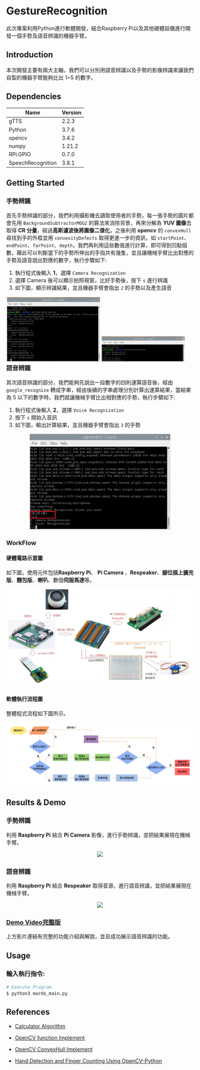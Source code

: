 # GestureRecognition
此次專案利用Python進行軟體開發，結合Raspberry Pi以及其他硬體設備進行開發一個手勢及語音辨識的機器手臂。

## Introduction
本次開發主要有兩大主軸，我們可以分別用語音辨識以及手勢的影像辨識來讓我們自製的機器手臂能夠比出 1~5 的數字。

## Dependencies
Name  | Version   
------|-------
gTTS|2.2.3
Python|3.7.6
opencv|3.4.2
numpy|1.21.2
RPi.GPIO|0.7.0
SpeechRecognition|3.8.1

## Getting Started
### 手勢辨識
首先手勢辨識的部分，我們利用攝影機去讀取使用者的手勢，每一張手勢的圖片都會先用 `BackgroundSubtractorMOG2` 的算法來消除背景，再來分解為 **YUV 圖像**去取得 **CR 分量**，經過**高斯濾波後將圖像二值化**，之後利用 **opencv** 的 `convexHull` 尋找到手的外框並用 `convexityDefects` 取得更進一步的資訊，如 `startPoint`、`endPoint`、`farPoint`、`depth`，我們再利用這些數值進行計算，即可得到凹點個數，藉此可以判斷當下的手勢所伸出的手指共有幾隻，並且讓機械手臂比出對應的手勢及語音說出對應的數字，執行步驟如下:
1. 執行程式後輸入 **1**，選擇 `Camera Recognization`
2. 選擇 Camera 後可以顯示拍照視窗，比好手勢後，按下 `s` 進行辨識
3. 如下圖，顯示辨識結果，並且機器手臂會指出 `2` 的手勢以及產生語音
<div style="float:left;border:solid 1px 000;margin:2px;">
<img src="./img/gest1.png" width = "50%" />
<img src="./img/gest2.png" width = "45%" />
</div>

### 語音辨識
其次語音辨識的部分，我們能夠先說出一段數字的四則運算語音後，經由 `google_recognize` 轉成字串，經由後續的字串處理分別計算出運算結果，當結果為 5 以下的數字時，我們就讓機械手臂比出相對應的手勢，執行步驟如下:

1. 執行程式後輸入 **2**，選擇 `Voice Recognization`
2. 按下 `s` 開始入音訊
3. 如下圖，輸出計算結果，並且機器手臂會指出 `3` 的手勢
<div align="center">
<img src="./img/voice.png" width = "75%" />
</div>

### WorkFlow
#### 硬體電路示意圖
如下圖，使用元件包括**Raspberry Pi**、 **Pi Camera** 、**Respeaker**、**腳位插上擴充版**、**麵包版**、**喇叭**、數個**伺服馬達**等。
<div align="center">
<img src="./img/hard.jpg" width = "100%" />
</div>

#### 軟體執行流程圖
整體程式流程如下圖所示。
<div align="center">
<img src="./img/flow.png" width = "100%" />
</div>

## Results & Demo
### 手勢辨識
利用 **Raspberry Pi** 結合 **Pi Camera** 影像，進行手勢辨識，並把結果展現在機械手臂。
<div align="center">
<img src="./img/cam.gif" width = "50%" />
</div>

### 語音辨識
利用 **Raspberry Pi** 結合 **Respeaker** 取得音源，進行語音辨識，並把結果展現在機械手臂。
<div align="center">
<img src="./img/voc.gif" width = "50%" />
</div>

### [Demo Video完整版](https://www.youtube.com/watch?v=2ANPHodhOUU)
上方影片連結有完整的功能介紹與解說，並且成功展示語音辨識的功能。

## Usage
### 輸入執行指令:
  ``` bash
  # Execute Program
  $ python3 mardo_main.py
  ```

## References
- [Calculator Algorithm](https://www.itread01.com/content/1552121901.html)

- [OpenCV function Implement](https://blog.csdn.net/qq_36089056/article/details/85345882)

- [OpenCV ConvexHull Implement](https://kknews.cc/zh-tw/code/a68ega6.html)

- [Hand Detection and Finger Counting Using OpenCV-Python](https://medium.com/analytics-vidhya/hand-detection-and-finger-counting-using-opencv-python-5b594704eb08)


